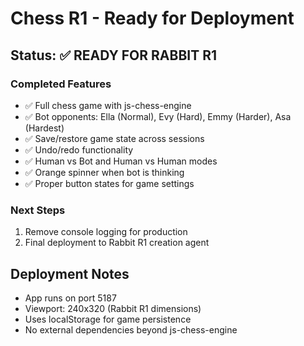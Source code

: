 # Chess R1 - Ready for Deployment

## Status: ✅ READY FOR RABBIT R1

### Completed Features
- ✅ Full chess game with js-chess-engine
- ✅ Bot opponents: Ella (Normal), Evy (Hard), Emmy (Harder), Asa (Hardest)
- ✅ Save/restore game state across sessions
- ✅ Undo/redo functionality
- ✅ Human vs Bot and Human vs Human modes
- ✅ Orange spinner when bot is thinking
- ✅ Proper button states for game settings

### Next Steps
1. Remove console logging for production
2. Final deployment to Rabbit R1 creation agent

## Deployment Notes
- App runs on port 5187
- Viewport: 240x320 (Rabbit R1 dimensions)
- Uses localStorage for game persistence
- No external dependencies beyond js-chess-engine
